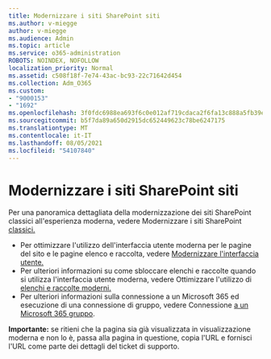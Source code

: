 ```yaml
---
title: Modernizzare i siti SharePoint siti
ms.author: v-miegge
author: v-miegge
ms.audience: Admin
ms.topic: article
ms.service: o365-administration
ROBOTS: NOINDEX, NOFOLLOW
localization_priority: Normal
ms.assetid: c508f18f-7e74-43ac-bc93-22c71642d454
ms.collection: Adm_O365
ms.custom:
- "9000153"
- "1692"
ms.openlocfilehash: 3f0fdc6988ea693f6c0e012af719cdaca2f6fa13c888a5fb39e35387e1a820e7
ms.sourcegitcommit: b5f7da89a650d2915dc652449623c78be6247175
ms.translationtype: MT
ms.contentlocale: it-IT
ms.lasthandoff: 08/05/2021
ms.locfileid: "54107840"
---
```

# <a name="modernize-your-sharepoint-sites"></a>Modernizzare i siti SharePoint siti

Per una panoramica dettagliata della modernizzazione dei siti SharePoint classici all'esperienza moderna, vedere Modernizzare i siti SharePoint [classici.](https://docs.microsoft.com/sharepoint/dev/transform/modernize-classic-sites)

* Per ottimizzare l'utilizzo dell'interfaccia utente moderna per le pagine del sito e le pagine elenco e raccolta, vedere [Modernizzare l'interfaccia utente.](https://docs.microsoft.com/sharepoint/dev/transform/modernize-userinterface)
* Per ulteriori informazioni su come sbloccare elenchi e raccolte quando si utilizza l'interfaccia utente moderna, vedere Ottimizzare l'utilizzo di [elenchi e raccolte moderni.](https://docs.microsoft.com/sharepoint/dev/transform/modernize-userinterface-lists-and-libraries)
* Per ulteriori informazioni sulla connessione a un Microsoft 365 ed esecuzione di una connessione di gruppo, vedere Connessione [a un Microsoft 365 gruppo](https://docs.microsoft.com/sharepoint/dev/transform/modernize-connect-to-office365-group).

**Importante:** se ritieni che la pagina sia già visualizzata in visualizzazione moderna e non lo è, passa alla pagina in questione, copia l'URL e fornisci l'URL come parte dei dettagli del ticket di supporto.
